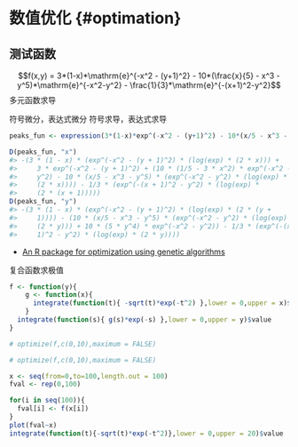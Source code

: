 
# 数值优化 {#optimation}

## 测试函数

$$f(x,y) = 3*(1-x)*\mathrm{e}^{-x^2 - (y+1)^2} - 10*(\frac{x}{5} - x^3 - y^5)*\mathrm{e}^{-x^2-y^2} - \frac{1}{3}*\mathrm{e}^{-(x+1)^2-y^2}$$
多元函数求导

符号微分，表达式微分
符号求导，表达式求导


```r
peaks_fun <- expression(3*(1-x)*exp^(-x^2 - (y+1)^2) - 10*(x/5 - x^3 - y^5)*exp^(-x^2-y^2) -1/3*exp^(-(x+1)^2-y^2))
```


```r
D(peaks_fun, "x")
#> -(3 * (1 - x) * (exp^(-x^2 - (y + 1)^2) * (log(exp) * (2 * x))) + 
#>     3 * exp^(-x^2 - (y + 1)^2) + (10 * (1/5 - 3 * x^2) * exp^(-x^2 - 
#>     y^2) - 10 * (x/5 - x^3 - y^5) * (exp^(-x^2 - y^2) * (log(exp) * 
#>     (2 * x)))) - 1/3 * (exp^(-(x + 1)^2 - y^2) * (log(exp) * 
#>     (2 * (x + 1)))))
D(peaks_fun, "y")
#> -(3 * (1 - x) * (exp^(-x^2 - (y + 1)^2) * (log(exp) * (2 * (y + 
#>     1)))) - (10 * (x/5 - x^3 - y^5) * (exp^(-x^2 - y^2) * (log(exp) * 
#>     (2 * y))) + 10 * (5 * y^4) * exp^(-x^2 - y^2)) - 1/3 * (exp^(-(x + 
#>     1)^2 - y^2) * (log(exp) * (2 * y))))
```

- [An R package for optimization using genetic algorithms](https://github.com/luca-scr/GA)

复合函数求极值

```r
f <- function(y){
	g <- function(x){
	  integrate(function(t){ -sqrt(t)*exp(-t^2) },lower = 0,upper = x)$value
	}
  integrate(function(s){ g(s)*exp(-s) },lower = 0,upper = y)$value
}

# optimize(f,c(0,10),maximum = FALSE)

# optimize(f,c(0,10),maximum = FALSE)

x <- seq(from=0,to=100,length.out = 100)
fval <- rep(0,100)

for(i in seq(100)){
  fval[i] <- f(x[i])
}
plot(fval~x)
integrate(function(t){-sqrt(t)*exp(-t^2)},lower = 0,upper = 20)$value
```
